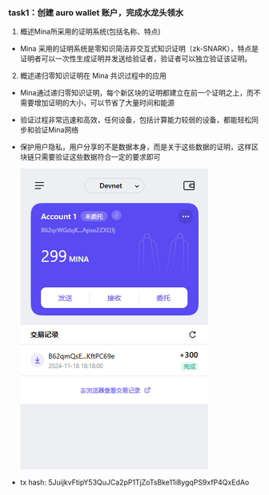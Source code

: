 
### task1：创建 auro wallet 账户，完成水龙头领水

1. 概述Mina所采用的证明系统(包括名称、特点)
 - Mina 采用的证明系统是零知识简洁非交互式知识证明（zk-SNARK），特点是证明者可以一次性生成证明并发送给验证者，验证者可以独立验证该证明。

2. 概述递归零知识证明在 Mina 共识过程中的应用
- Mina通过递归零知识证明，每个新区块的证明都建立在前一个证明之上，而不需要增加证明的大小，可以节省了大量时间和能源
- 验证过程非常迅速和高效，任何设备，包括计算能力较弱的设备，都能轻松同步和验证Mina网络
- 保护用户隐私，用户分享的不是数据本身，而是关于这些数据的证明，这样区块链只需要验证这些数据符合一定的要求即可


  ![Auro wallet](./Auro_wallet.png)

 - tx hash: 5JuijkvFtipY53QuJCa2pP1TjZoTsBke11i8ygqPS9xfP4QxEdAo



